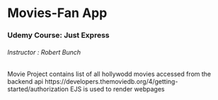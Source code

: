 # Movies-Fan App
<h3> Udemy Course: Just Express </h3>
<h6> Instructor : Robert Bunch </h6>
Movie Project contains list of all hollywodd movies accessed from the backend api 
<a> https://developers.themoviedb.org/4/getting-started/authorization </a>
EJS is used to render webpages 
